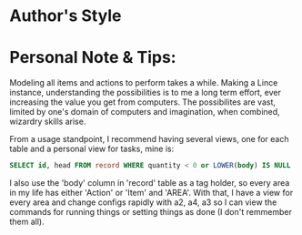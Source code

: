 # Author's Style

# Personal Note & Tips:

Modeling all items and actions to perform takes a while. Making a Lince instance, understanding the possibilities is to me a long term effort, ever increasing the value you get from computers. The possibilites are vast, limited by one's domain of computers and imagination, when combined, wizardry skills arise.

From a usage standpoint, I recommend having several views, one for each table and a personal view for tasks, mine is:

```sql
SELECT id, head FROM record WHERE quantity < 0 or LOWER(body) IS NULL
```

I also use the 'body' column in 'record' table as a tag holder, so every area in my life has either 'Action' or 'Item' and 'AREA'. With that, I have a view for every area and change configs rapidly with a2, a4, a3 so I can view the commands for running things or setting things as done (I don't remmember them all).
